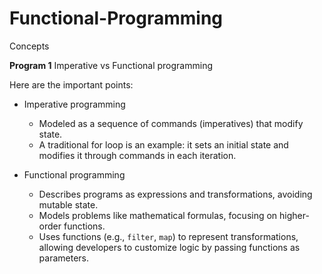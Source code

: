 # Functional-Programming

Concepts

**Program 1**
Imperative vs Functional programming

Here are the important points:

- Imperative programming 
  - Modeled as a sequence of commands (imperatives) that modify state.
  - A traditional for loop is an example: it sets an initial state and modifies it through commands in each iteration.

- Functional programming 
  - Describes programs as expressions and transformations, avoiding mutable state.
  - Models problems like mathematical formulas, focusing on higher-order functions.
  - Uses functions (e.g., `filter`, `map`) to represent transformations, allowing developers to customize logic by passing functions as parameters.
